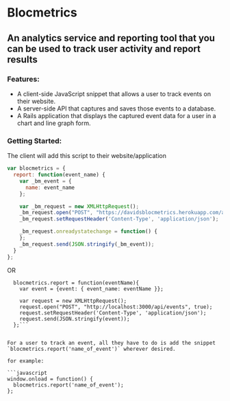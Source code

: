 # Blocmetrics
## An analytics service and reporting tool that you can be used to track user activity and report results

### Features:
 - A client-side JavaScript snippet that allows a user to track events on their website.
 - A server-side API that captures and saves those events to a database.
 - A Rails application that displays the captured event data for a user in a chart and line graph form.

### Getting Started:

The client will add this script to their website/application

```javascript
var blocmetrics = {
  report: function(event_name) {
    var _bm_event = {
      name: event_name
    };

    var _bm_request = new XMLHttpRequest();
    _bm_request.open("POST", "https://davidsblocmetrics.herokuapp.com/api/events", true);
    _bm_request.setRequestHeader('Content-Type', 'application/json');

    _bm_request.onreadystatechange = function() {
    };
    _bm_request.send(JSON.stringify(_bm_event));
  }
};
```

OR

```var blocmetrics = {};
  blocmetrics.report = function(eventName){
    var event = {event: { event_name: eventName }};

    var request = new XMLHttpRequest();
    request.open("POST", "http://localhost:3000/api/events", true);
    request.setRequestHeader('Content-Type', 'application/json');
    request.send(JSON.stringify(event));
  };```


For a user to track an event, all they have to do is add the snippet `blocmetrics.report('name_of_event')` wherever desired.

for example:

```javascript
window.onload = function() {
  blocmetrics.report('name_of_event');
};
```
